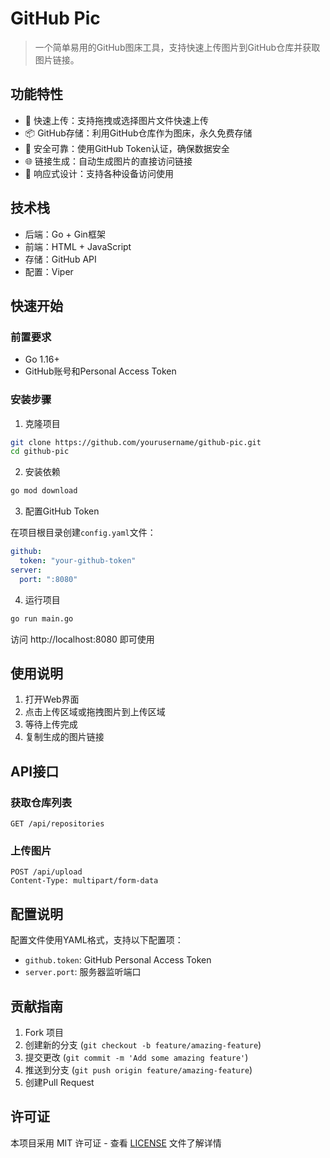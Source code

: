 # GitHub Pic

> 一个简单易用的GitHub图床工具，支持快速上传图片到GitHub仓库并获取图片链接。

## 功能特性

- 🚀 快速上传：支持拖拽或选择图片文件快速上传
- 📦 GitHub存储：利用GitHub仓库作为图床，永久免费存储
- 🔐 安全可靠：使用GitHub Token认证，确保数据安全
- 🌐 链接生成：自动生成图片的直接访问链接
- 📱 响应式设计：支持各种设备访问使用

## 技术栈

- 后端：Go + Gin框架
- 前端：HTML + JavaScript
- 存储：GitHub API
- 配置：Viper

## 快速开始

### 前置要求

- Go 1.16+
- GitHub账号和Personal Access Token

### 安装步骤

1. 克隆项目
```bash
git clone https://github.com/yourusername/github-pic.git
cd github-pic
```

2. 安装依赖
```bash
go mod download
```

3. 配置GitHub Token

在项目根目录创建`config.yaml`文件：
```yaml
github:
  token: "your-github-token"
server:
  port: ":8080"
```

4. 运行项目
```bash
go run main.go
```

访问 http://localhost:8080 即可使用

## 使用说明

1. 打开Web界面
2. 点击上传区域或拖拽图片到上传区域
3. 等待上传完成
4. 复制生成的图片链接

## API接口

### 获取仓库列表

```
GET /api/repositories
```

### 上传图片

```
POST /api/upload
Content-Type: multipart/form-data
```

## 配置说明

配置文件使用YAML格式，支持以下配置项：

- `github.token`: GitHub Personal Access Token
- `server.port`: 服务器监听端口

## 贡献指南

1. Fork 项目
2. 创建新的分支 (`git checkout -b feature/amazing-feature`)
3. 提交更改 (`git commit -m 'Add some amazing feature'`)
4. 推送到分支 (`git push origin feature/amazing-feature`)
5. 创建Pull Request

## 许可证

本项目采用 MIT 许可证 - 查看 [LICENSE](LICENSE) 文件了解详情